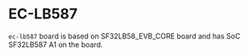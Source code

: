 # EC-LB587
`ec-lb587` board is based on SF32LB58_EVB_CORE board and has SoC SF32LB587 A1 on the board. 
